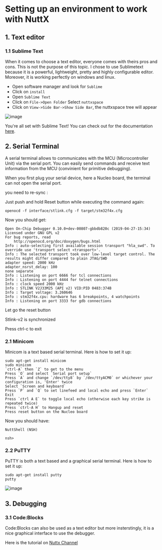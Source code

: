 # Setting up an environment to work with NuttX


## 1. Text editor

### 1.1 Sublime Text

When it comes to choose a text editor, everyone comes with theirs pros and cons. This is not the purpose of this topic. I chose to use Sublimetext because it is a powerful, lightweight, pretty and highly configurable editor. Moreover, it is working perfectly on windows and linux.

- Open software manager and look for `Sublime`
- Click on `install`
- Open `Sublime Text`
- Click on `File->Open Folder` Select `nuttxspace`
- Click on `View->Side Bar->Show Side Bar`, the nuttxspace tree will appear

![image](https://user-images.githubusercontent.com/5957713/56865309-ed7abe80-69cc-11e9-96ca-126bfabd77b4.png)

You're all set with Sublime Text! You can check out for the documentation [here](https://www.sublimetext.com/docs/3/).


## 2. Serial Terminal

A serial terminal allows to communicates with the MCU (Microcontroller Unit) via the serial port. You can easily send commands and receive text information from the MCU (convinient for primitive debugging).

When you first plug your serial device, here a Nucleo board, the terminal can not open the serial port.

you need to re-sync :

Just push and hold Reset button while executing the command again:
```
openocd -f interface/stlink.cfg -f target/stm32f4x.cfg
```
Now you should get:
```
Open On-Chip Debugger 0.10.0+dev-00807-gbbdb820c (2019-04-27-15:34)
Licensed under GNU GPL v2
For bug reports, read
	http://openocd.org/doc/doxygen/bugs.html
Info : auto-selecting first available session transport "hla_swd". To override use 'transport select <transport>'.
Info : The selected transport took over low-level target control. The results might differ compared to plain JTAG/SWD
adapter speed: 2000 kHz
adapter_nsrst_delay: 100
none separate
Info : Listening on port 6666 for tcl connections
Info : Listening on port 4444 for telnet connections
Info : clock speed 2000 kHz
Info : STLINK V2J33M25 (API v2) VID:PID 0483:374B
Info : Target voltage: 3.260646
Info : stm32f4x.cpu: hardware has 6 breakpoints, 4 watchpoints
Info : Listening on port 3333 for gdb connections
```
Let go the reset button

Stlink-v2 is synchronized

Press ctrl-c to exit

### 2.1 Minicom

Minicom is a text based serial terminal. Here is how to set it up:

```
sudo apt-get install minicom
sudo minicom
`ctrl-A` then `Z` to get to the menu
Press `O` and select `Serial port setup`
Press `A` and change `/dev/tty8` by `/dev/ttyACM0` or whichever your configuration is, 'Enter' twice
Select `Screen and keyboard`
Press `P` and `Q` to set linefeed and local echo and press `Enter`
Exit
Press `ctrl A E` to toggle local echo (otherwise each key strike is repeated twice)
Press `ctrl-A H` to Hangup and reset
Press reset button on the Nucleo board
```

Now you should have:

```
NuttShell (NSH)                                                                 
                                                                                
nsh> 
```

### 2.2 PuTTY

PuTTY is both a text based and a graphical serial terminal. Here is how to set it up:

```
sudo apt-get install putty
putty
```


![image](https://user-images.githubusercontent.com/5957713/56864861-d1c0e980-69c7-11e9-91f5-cdc7d1f4062b.png)


## 3. Debugging

### 3.1 Code:Blocks

Code:Blocks can also be used as a text editor but more insterstingly, it is a nice graphical interface to use the debugger.

Here is the tutorial on [Nuttx Channel](https://www.youtube.com/watch?v=KSkv9sOLh4U&list=PLd73yQk5Fd8JEsVD-lhwYRQKVu6glfDa8&index=4)


